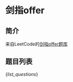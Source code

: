 # 剑指offer

## 简介

来自LeetCode的[剑指offer题库](https://leetcode-cn.com/problem-list/xb9nqhhg/)

## 题目列表

{_list_questions_}

